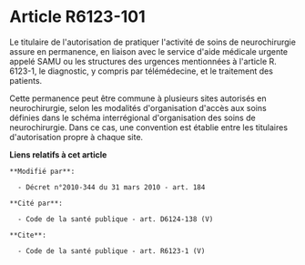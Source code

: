 # Article R6123-101

Le titulaire de l'autorisation de pratiquer l'activité de soins de neurochirurgie assure en permanence, en liaison avec le
service d'aide médicale urgente appelé SAMU ou les structures des urgences mentionnées à l'article R. 6123-1, le diagnostic,
y compris par télémédecine, et le traitement des patients. 

Cette permanence peut être commune à plusieurs sites autorisés en neurochirurgie, selon les modalités d'organisation d'accès
aux soins définies dans le schéma interrégional d'organisation des soins de neurochirurgie. Dans ce cas, une convention est
établie entre les titulaires d'autorisation propre à chaque site.

**Liens relatifs à cet article**

	**Modifié par**:

	  - Décret n°2010-344 du 31 mars 2010 - art. 184

	**Cité par**:

	  - Code de la santé publique - art. D6124-138 (V)

	**Cite**:

	  - Code de la santé publique - art. R6123-1 (V)
